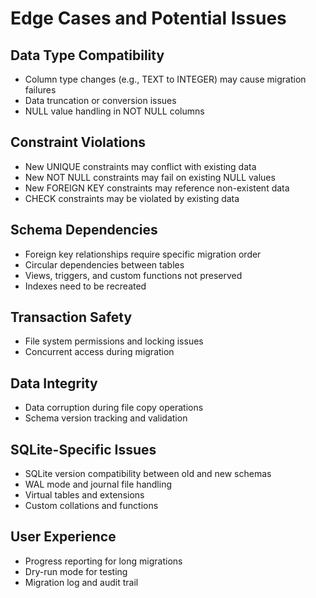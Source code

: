# Edge Cases and Potential Issues

## Data Type Compatibility
- Column type changes (e.g., TEXT to INTEGER) may cause migration failures
- Data truncation or conversion issues
- NULL value handling in NOT NULL columns

## Constraint Violations
- New UNIQUE constraints may conflict with existing data
- New NOT NULL constraints may fail on existing NULL values
- New FOREIGN KEY constraints may reference non-existent data
- CHECK constraints may be violated by existing data

## Schema Dependencies
- Foreign key relationships require specific migration order
- Circular dependencies between tables
- Views, triggers, and custom functions not preserved
- Indexes need to be recreated

## Transaction Safety
- File system permissions and locking issues
- Concurrent access during migration

## Data Integrity
- Data corruption during file copy operations
- Schema version tracking and validation

## SQLite-Specific Issues
- SQLite version compatibility between old and new schemas
- WAL mode and journal file handling
- Virtual tables and extensions
- Custom collations and functions

## User Experience
- Progress reporting for long migrations
- Dry-run mode for testing
- Migration log and audit trail 